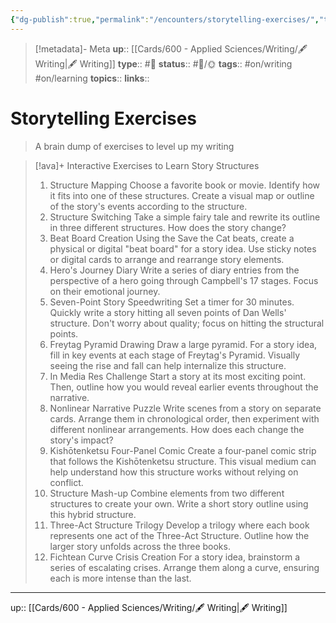 ```yaml
---
{"dg-publish":true,"permalink":"/encounters/storytelling-exercises/","title":"Storytelling Exercises"}
---
```


> [!metadata]- Meta
> **up**:: [[Cards/600 - Applied Sciences/Writing/🖋 Writing\|🖋 Writing]]
> **type**:: #📝 
> **status**:: #📝/🌞
> **tags**:: #on/writing #on/learning
> **topics**:: 
> **links**::


# Storytelling Exercises

> A brain dump of exercises to level up my writing


> [!ava]+ Interactive Exercises to Learn Story Structures
>
> 1. Structure Mapping Choose a favorite book or movie. Identify how it fits into one of these structures. Create a visual map or outline of the story's events according to the structure.
> 2. Structure Switching Take a simple fairy tale and rewrite its outline in three different structures. How does the story change?
> 3. Beat Board Creation Using the Save the Cat beats, create a physical or digital "beat board" for a story idea. Use sticky notes or digital cards to arrange and rearrange story elements.
> 4. Hero's Journey Diary Write a series of diary entries from the perspective of a hero going through Campbell's 17 stages. Focus on their emotional journey.
> 5. Seven-Point Story Speedwriting Set a timer for 30 minutes. Quickly write a story hitting all seven points of Dan Wells' structure. Don't worry about quality; focus on hitting the structural points.
> 6. Freytag Pyramid Drawing Draw a large pyramid. For a story idea, fill in key events at each stage of Freytag's Pyramid. Visually seeing the rise and fall can help internalize this structure.
> 7. In Media Res Challenge Start a story at its most exciting point. Then, outline how you would reveal earlier events throughout the narrative.
> 8. Nonlinear Narrative Puzzle Write scenes from a story on separate cards. Arrange them in chronological order, then experiment with different nonlinear arrangements. How does each change the story's impact?
> 9. Kishōtenketsu Four-Panel Comic Create a four-panel comic strip that follows the Kishōtenketsu structure. This visual medium can help understand how this structure works without relying on conflict.
> 10. Structure Mash-up Combine elements from two different structures to create your own. Write a short story outline using this hybrid structure.
> 11. Three-Act Structure Trilogy Develop a trilogy where each book represents one act of the Three-Act Structure. Outline how the larger story unfolds across the three books.
> 12. Fichtean Curve Crisis Creation For a story idea, brainstorm a series of escalating crises. Arrange them along a curve, ensuring each is more intense than the last.




---
up:: [[Cards/600 - Applied Sciences/Writing/🖋 Writing\|🖋 Writing]]

